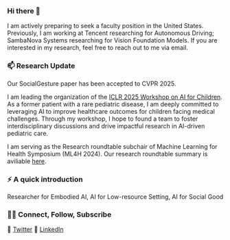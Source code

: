 ### Hi there 👋

<!--
**IrohXu/IrohXu** is a ✨ _special_ ✨ repository because its `README.md` (this file) appears on your GitHub profile.

Here are some ideas to get you started:

- 🔭 I’m currently working on ...
- 🌱 I’m currently learning ...
- 👯 I’m looking to collaborate on ...
- 🤔 I’m looking for help with ...
- 💬 Ask me about ...
- 📫 How to reach me: ...
- 😄 Pronouns: ...
- ⚡ Fun fact: ...
-->

I am actively preparing to seek a faculty position in the United States. Previously, I am working at Tencent researching for Autonomous Driving; SambaNova Systems researching for Vision Foundation Models. If you are interested in my research, feel free to reach out to me via email.

### 📫 Research Update    

Our SocialGesture paper has been accepted to CVPR 2025.

I am leading the organization of the [ICLR 2025 Workshop on AI for Children](https://pediamedai.com/ai4chl/). As a former patient with a rare pediatric disease, I am deeply committed to leveraging AI to improve healthcare outcomes for children facing medical challenges. Through my workshop, I hope to found a team to foster interdisciplinary discussions and drive impactful research in AI-driven pediatric care.

I am serving as the Research roundtable subchair of Machine Learning for Health Symposium (ML4H 2024). Our research roundtable summary is aviliable [here](https://arxiv.org/abs/2502.06693).

### ⚡️ A quick introduction

Researcher for Embodied AI, AI for Low-resource Setting, AI for Social Good        

### 🤝🏻 Connect, Follow, Subscribe
🤔 [Twitter](https://twitter.com/IrohXu)
🤔 [LinkedIn](https://www.linkedin.com/in/irohxu)    



<!-- ### 📈 GitHub Stats -->

<!-- [![IrohXu's github stats](https://github-readme-stats.vercel.app/api?username=IrohXu&count_private=true&show_icons=true)](https://github.com/irohxu/github-readme-stats)  -->
<!-- [![Top Langs](https://github-readme-stats.vercel.app/api/top-langs/?username=IrohXu&langs_count=5)](https://github.com/irohxu/github-readme-stats) -->


